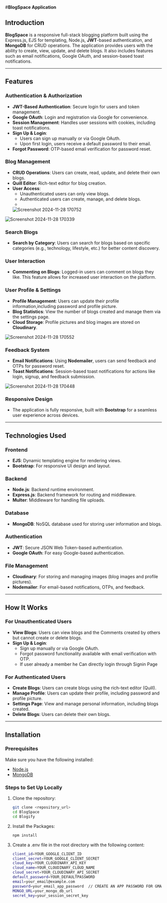  #**BlogSpace Application**

## **Introduction**

**BlogSpace** is a responsive full-stack blogging platform built using the  Express.js, EJS for templating, Node.js, **JWT**-based authentication, and **MongoDB** for CRUD operations. The application provides users with the ability to create, view, update, and delete blogs. It also includes features such as email notifications, Google OAuth, and session-based toast notifications.

---

## **Features**

### **Authentication & Authorization**
- **JWT-Based Authentication**: Secure login for users and token management.
- **Google OAuth**: Login and registration via Google for convenience.
- **Session Management**: Handles user sessions with cookies, including toast notifications.
- **Sign Up & Login**:
  - Users can sign up manually or via Google OAuth.
  - Upon first login, users receive a default password to their email.
- **Forgot Password**: OTP-based email verification for password reset.

### **Blog Management**
- **CRUD Operations**: Users can create, read, update, and delete their own blogs.
- **Quill Editor**: Rich-text editor for blog creation.
- **User Access**:
  - Unauthenticated users can only view blogs.
  - Authenticated users can create, manage, and delete blogs.
  - 
  ![Screenshot 2024-11-28 170752](https://github.com/user-attachments/assets/b0499cb3-52b7-4f0c-a05c-bef265cadc14)

![Screenshot 2024-11-28 170339](https://github.com/user-attachments/assets/2349b245-310f-4a6c-b344-839bc141af50)


 
### **Search Blogs**
- **Search by Category**: Users can search for blogs based on specific categories (e.g., technology, lifestyle, etc.) for better content discovery.
  
### **User Interaction**
- **Commenting on Blogs**: Logged-in users can comment on blogs they like. This feature allows for increased user interaction on the platform.

### **User Profile & Settings**
- **Profile Management**: Users can update their profile information,including password and profile picture.
- **Blog Statistics**: View the number of blogs created and manage them via the settings page.
- **Cloud Storage**: Profile pictures and blog images are stored on **Cloudinary**.

![Screenshot 2024-11-28 170552](https://github.com/user-attachments/assets/9880c655-4dcd-42ad-bad1-5080cde6ddf9)


### **Feedback System**
- **Email Notifications**: Using **Nodemailer**, users can send feedback and OTPs for password reset.
- **Toast Notifications**: Session-based toast notifications for actions like login, signup, and feedback submission.
  
![Screenshot 2024-11-28 170448](https://github.com/user-attachments/assets/07f83ad1-1332-4038-a860-a3624d5a4c09)


### **Responsive Design**
- The application is fully responsive, built with **Bootstrap** for a seamless user experience across devices.

---

## **Technologies Used**

### **Frontend**
- **EJS**: Dynamic templating engine for rendering views.
- **Bootstrap**: For responsive UI design and layout.

### **Backend**
- **Node.js**: Backend runtime environment.
- **Express.js**: Backend framework for routing and middleware.
- **Multer**: Middleware for handling file uploads.

### **Database**
- **MongoDB**: NoSQL database used for storing user information and blogs.

### **Authentication**
- **JWT**: Secure JSON Web Token-based authentication.
- **Google OAuth**: For easy Google-based authentication.

### **File Management**
- **Cloudinary**: For storing and managing images (blog images and profile pictures).
- **Nodemailer**: For email-based notifications, OTPs, and feedback.

---

## **How It Works**

### **For Unauthenticated Users**
- **View Blogs**: Users can view blogs and the Comments created by others but cannot create or delete blogs.
- **Sign Up & Login**:
  - Sign up manually or via Google OAuth.
  - Forgot password functionality available with email verification with OTP.
  - If user already a member he Can directly login through Signin Page

### **For Authenticated Users**
- **Create Blogs**: Users can create blogs using the rich-text editor (Quill).
- **Manage Profile**: Users can update their profile, including password and profile picture.
- **Settings Page**: View and manage personal information, including blogs created.
- **Delete Blogs**: Users can delete their own blogs.

---

## **Installation**

### **Prerequisites**
Make sure you have the following installed:
- [Node.js](https://nodejs.org/)
- [MongoDB](https://www.mongodb.com/)

### **Steps to Set Up Locally**
1. Clone the repository:
   ```bash
   git clone <repository_url>
   cd BlogSpace
   cd Blogify
   
2. Install the Packages:
   ```bash
   npm install

3. Create a .env file in the root directory with the following content:
   ```bash
   client_id=YOUR_GOOGLE_CLIENT_ID
   client_secret=YOUR_GOOGLE_CLIENT_SECRET
   cloud_key=YOUR_CLOUDINARY_API_KEY
   cloud_name=YOUR_CLOUDINARY_CLOUD_NAME
   cloud_secret=YOUR_CLOUDINARY_API_SECRET  
   default_password=YOUR_DEFAULTPASSWORD
   email=your_email@example.com
   password=your_email_app_password  // CREATE AN APP PASSWORD FOR GMAIL APPLICATION
   MONGO_URL=your_mongo_db_url
   secret_key=your_session_secret_key
   

